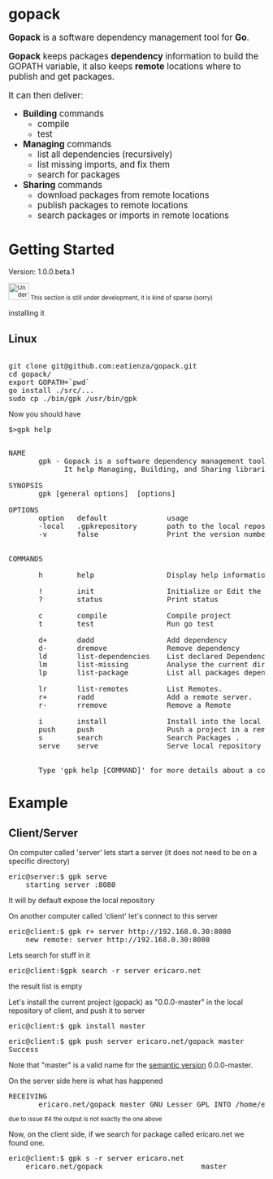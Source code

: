 gopack
======

<big>**Gopack** is a software dependency management tool for **Go**.

**Gopack** keeps packages **dependency** information to build the GOPATH variable, it also keeps **remote** locations where to publish and get packages.

It can then deliver:

* **Building** commands
    * compile
    * test
* **Managing** commands
    * list all dependencies (recursively)
    * list missing imports, and fix them
    * search for packages
* **Sharing** commands
    * download packages from remote locations
    * publish packages to remote locations
    * search packages or imports in remote locations

</big>


Getting Started
============

Version:   1.0.0.beta.1


<small>
<img alt="Under construction" src="http://upload.wikimedia.org/wikipedia/commons/thumb/5/54/Under_construction_icon-green.svg/200px-Under_construction_icon-green.svg.png" height="33" width="40"/>
This section is still under development, it is kind of sparse (sorry)
</small>


installing it 

Linux
--------

<pre> 
git clone git@github.com:eatienza/gopack.git
cd gopack/
export GOPATH=`pwd`
go install ./src/...
sudo cp ./bin/gpk /usr/bin/gpk
</pre>

Now you should have
<pre>$>gpk help</pre>

<pre>

NAME
       gpk - Gopack is a software dependency management tool for Golang.
             It help Managing, Building, and Sharing libraries in Go.

SYNOPSIS
       gpk [general options] <command> [options]  

OPTIONS
       option   default              usage
       -local   .gpkrepository       path to the local repository to be used by default.
       -v       false                Print the version number.


COMMANDS

       h        help                 Display help information about commands

       !        init                 Initialize or Edit the current project
       ?        status               Print status

       c        compile              Compile project
       t        test                 Run go test

       d+       dadd                 Add dependency
       d-       dremove              Remove dependency
       ld       list-dependencies    List declared Dependencies.
       lm       list-missing         Analyse the current directory and report or fix missing dependencies
       lp       list-package         List all packages dependencies (recursive)

       lr       list-remotes         List Remotes.
       r+       radd                 Add a remote server.
       r-       rremove              Remove a Remote

       i        install              Install into the local repository
       push     push                 Push a project in a remote repository
       s        search               Search Packages .
       serve    serve                Serve local repository as an http server


       Type 'gpk help [COMMAND]' for more details about a command.
</pre>


Example
=========

Client/Server
-------------
On computer called 'server' lets start a server (it does not need to be on a specific directory)
<pre>
eric@server:$ gpk serve
    starting server :8080
</pre>
It will by default expose the local repository

On another computer called 'client' let's connect to this server
<pre>eric@client:$ gpk r+ server http://192.168.0.30:8080
    new remote: server http://192.168.0.30:8080
</pre>
Lets search for stuff in it
<pre>eric@client:$gpk search -r server ericaro.net</pre>
the result list is empty

Let's install the current project (gopack) as "0.0.0-master" in the local repository of client, and push it to server
<pre>eric@client:$ gpk install master</pre>
<pre>eric@client:$ gpk push server ericaro.net/gopack master
Success
</pre>
Note that "master" is a valid name for the [semantic version](http://semver.org) 0.0.0-master.

On the server side here is what has happened
<pre>
RECEIVING
       ericaro.net/gopack master GNU Lesser GPL INTO /home/eric/.gpkrepository/ericaro.net/gopack/master</pre>
<small>due to issue #4 the output is not exactly the one above</small>

Now, on the client side, if we search for package called ericaro.net we found one.
<pre>eric@client:$ gpk s -r server ericaro.net
    ericaro.net/gopack                       master</pre>
